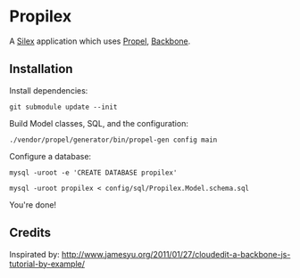 Propilex
========

A [Silex](http://silex.sensiolabs.org) application which uses [Propel](http://propelorm.org), [Backbone](http://backbonejs.org/).


Installation
------------

Install dependencies:

    git submodule update --init


Build Model classes, SQL, and the configuration:

    ./vendor/propel/generator/bin/propel-gen config main


Configure a database:

    mysql -uroot -e 'CREATE DATABASE propilex'

    mysql -uroot propilex < config/sql/Propilex.Model.schema.sql


You're done!


Credits
-------

Inspirated by: http://www.jamesyu.org/2011/01/27/cloudedit-a-backbone-js-tutorial-by-example/
